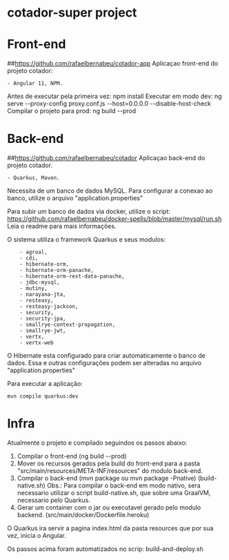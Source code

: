 # cotador-super project

# Front-end 
##https://github.com/rafaelbernabeu/cotador-app
Aplicaçao front-end do projeto cotador:

    - Angular 11, NPM.

Antes de executar pela primeira vez: npm install
Executar em modo dev: ng serve --proxy-config proxy.conf.js --host=0.0.0.0 --disable-host-check
Compilar o projeto para prod: ng build --prod


# Back-end 
##https://github.com/rafaelbernabeu/cotador
Aplicaçao back-end do projeto cotador.

    - Quarkus, Maven.

Necessita de um banco de dados MySQL.
    Para configurar a conexao ao banco, utilize o arquivo "application.properties"

Para subir um banco de dados via docker, utilize o script: https://github.com/rafaelbernabeu/docker-spells/blob/master/mysql/run.sh
Leia o readme para mais informações.

O sistema utiliza o framework Quarkus e seus modulos:
```
    - agroal, 
    - cdi,
    - hibernate-orm,
    - hibernate-orm-panache,
    - hibernate-orm-rest-data-panache,
    - jdbc-mysql,
    - mutiny,
    - narayana-jta,
    - resteasy,
    - resteasy-jackson,
    - security,
    - security-jpa,
    - smallrye-context-propagation,
    - smallrye-jwt,
    - vertx,
    - vertx-web
```

O Hibernate esta configurado para criar automaticamente o banco de dados.
Essa e outras configurações podem ser alteradas no arquivo "application.properties"

Para executar a aplicação:
```shell script
mvn compile quarkus:dev
```

# Infra

Atualmente o projeto e compilado seguindos os passos abaixo:
1) Compilar o front-end (ng build --prod)
2) Mover os recursos gerados pela build do front-end para a pasta "src/main/resources/META-INF/resources" do modulo back-end.
3) Compilar o back-end (mvn package ou mvn package -Pnative) (build-native.sh)
Obs.: Para compilar o back-end em modo nativo, sera necessario utilizar o script build-native.sh, que sobre uma GraalVM, necessario pelo Quarkus.
4) Gerar um container com o jar ou executavel gerado pelo modulo backend. (src/main/docker/Dockerfile.heroku)

O Quarkus ira servir a pagina index.html da pasta resources que por sua vez, inicia o Angular.

Os passos acima foram automatizados no scrip: build-and-deploy.sh